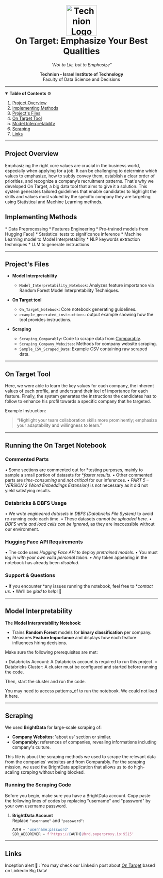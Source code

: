 <h1 align="center">
  <img src="https://upload.wikimedia.org/wikipedia/commons/b/b7/Technion_logo.svg" alt="Technion Logo" height="100">
  <br>
  On Target: Emphasize Your Best Qualities
</h1>

<p align="center">
  <em>"Not to Lie, but to Emphasize"</em>
</p>

<p align="center">
  <strong>Technion - Israel Institute of Technology</strong> <br>
  Faculty of Data Science and Decisions
</p>

---

<details open>
<summary><strong>Table of Contents</strong> ⚙️</summary>

1. [Project Overview](#project-overview)  
2. [Implementing Methods](#implementing--methods)  
3. [Project's Files](#projects-files)  
4. [On Target Tool](#on-target-tool)  
5. [Model Interpretability](#model-interpretability)  
6. [Scraping](#scraping)  
7. [Links](#links)  

</details>

---

## Project Overview
Emphasizing the right core values are crucial in the business world, especially when applying for a job. It can be challenging to determine which values to emphasize, how to subtly convey them, establish a clear order of priorities, and recognize a company’s recruitment patterns. That's why we developed On Target, a  big data tool that aims to give it a solution. This system generates tailored guidelines that enable candidates to highlight the skills and values most valued by the specific company they are targeting using Statistical and Machine Learning methods.

## Implementing Methods
*⁠  ⁠Data Preprocessing
*⁠  ⁠Features Engineering
*⁠⁠  ⁠Pre-trained models from Hugging Face]
*⁠  ⁠Statistical tests to significance inference
*⁠  ⁠Machine Learning model to Model Interpretability
*⁠  ⁠NLP keywords extraction techniques
*⁠  ⁠LLM to generate instructions


---

## Project's Files
- **Model Interpretability**
  - `Model_Interpretability_Notebook`: Analyzes feature importance via Random Forest Model Interpretability Techniques.

- **On Target tool**
  - `On_Target_Notebook`: Core notebook generating guidelines.
  - `example_generated_instructions`: output example showing how the tool provides instructions.

- **Scraping**
  - `Scraping_Comparably`: Code to scrape data from [Comparably](https://www.comparably.com).
  - `Scraping_Company_Websites`: Methods for company website scraping.
  - `Sample_CSV_Scraped_Data`: Example CSV containing raw scraped data.

---

## On Target Tool
Here, we were able to learn the key values for each company, the inherent values of each profile, and understand their leel of importance for each feature. Finally, the system generates the instructions the candidates has to follow to enhance his profil towards a specific company that he targeted.

Example Instruction:
> “Highlight your team collaboration skills more prominently; emphasize your adaptability and willingness to learn.”

---

## Running the On Target Notebook

### Commented Parts
•⁠  ⁠Some sections are commented out for *testing purposes, mainly to sample a small portion of datasets for **faster results*.
•⁠  ⁠Other commented parts are *time-consuming* and *not critical* for our inferences.
•⁠  ⁠*PART 5 – VERSION 2 (Word Embeddings Extension)* is not necessary as it did not yield satisfying results.

### Databricks & DBFS Usage
•⁠  ⁠We *write engineered datasets* in *DBFS (Databricks File System)* to avoid re-running code each time.
•⁠  ⁠These datasets *cannot be uploaded here*.
•⁠  ⁠*DBFS write and load cells can be ignored*, as they are inaccessible without our environment.

### Hugging Face API Requirements
•⁠  ⁠The code uses *Hugging Face API* to deploy *pretrained models*.
•⁠  ⁠You must *log in with your own valid personal token*.
•⁠  ⁠Any token appearing in the notebook has already been *disabled*.

### Support & Questions
•⁠  ⁠If you encounter *any issues running the notebook, feel free to **contact us*.
•⁠  ⁠We’ll be *glad to help*! 🎯

---

## Model Interpretability
The **Model Interpretability Notebook**:
- Trains **Random Forest** models for **binary classification** per company.
- Measures **Feature Importance** and displays how each feature influences hiring decisions.

Make sure the following prerequisites are met:

•⁠  ⁠Databricks Account: A Databricks account is required to run this project.
•⁠  ⁠Databricks Cluster: A cluster must be configured and started before running the code.

Then, start the cluster and run the code.

You may need to access patterns_df to run the notebook. We could not load it here.

---

## Scraping
We used **BrightData** for large-scale scraping of:
- **Company Websites**: 'about us' section or similar.
- **Comparably**: references of companies, revealing informations including company's culture.

This file is about the scraping methods we used to scrape the relevant data from the companies' websites and from Comparably. For the scraping mission, we used the BrightData application that allows us to do high-scaling scraping without being blocked. 


### Running the Scraping Code
Before you begin, make sure you have a BrightData account. Copy paste the following lines of codes by replacing "username" and "password" by your own username password.

1. **BrightData Account**  
   Replace `"username"` and `"password"`:
   ```python
   AUTH = 'username:password'
   SBR_WEBDRIVER = f'https://{AUTH}@brd.superproxy.io:9515'


---

## Links

Inception alert 🚨 : You may check our Linkedin post about [On Target](https://www.linkedin.com/posts/tom-bijaoui-2799402ab_machinelearning-bigdata-nlp-activity-7293316200053248000-um9R?utm_source=share&utm_medium=member_ios&rcm=ACoAAEq2IX0Bx9yjkh8KcKEaqRrj5e5HWYojE1c) based on Linkedin Big Data!
